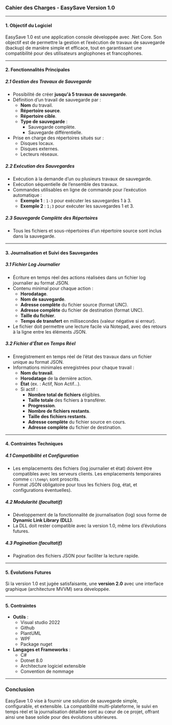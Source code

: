 ### **Cahier des Charges - EasySave Version 1.0**

---

#### **1. Objectif du Logiciel**
EasySave 1.0 est une application console développée avec .Net Core. Son objectif est de permettre la gestion et l’exécution de travaux de sauvegarde (backup) de manière simple et efficace, tout en garantissant une compatibilité pour des utilisateurs anglophones et francophones.

---

#### **2. Fonctionnalités Principales**

##### **2.1 Gestion des Travaux de Sauvegarde**
- Possibilité de créer **jusqu'à 5 travaux de sauvegarde**.
- Définition d’un travail de sauvegarde par :
  - **Nom** du travail.
  - **Répertoire source**.
  - **Répertoire cible**.
  - **Type de sauvegarde** :
    - Sauvegarde complète.
    - Sauvegarde différentielle.
- Prise en charge des répertoires situés sur :
  - Disques locaux.
  - Disques externes.
  - Lecteurs réseaux.

##### **2.2 Exécution des Sauvegardes**
- Exécution à la demande d’un ou plusieurs travaux de sauvegarde.
- Exécution séquentielle de l’ensemble des travaux.
- Commandes utilisables en ligne de commande pour l’exécution automatique :
  - **Exemple 1** : `1-3` pour exécuter les sauvegardes 1 à 3.
  - **Exemple 2** : `1;3` pour exécuter les sauvegardes 1 et 3.

##### **2.3 Sauvegarde Complète des Répertoires**
- Tous les fichiers et sous-répertoires d’un répertoire source sont inclus dans la sauvegarde.

---

#### **3. Journalisation et Suivi des Sauvegardes**

##### **3.1 Fichier Log Journalier**
- Écriture en temps réel des actions réalisées dans un fichier log journalier au format JSON.
- Contenu minimal pour chaque action :
  - **Horodatage**.
  - **Nom de sauvegarde**.
  - **Adresse complète** du fichier source (format UNC).
  - **Adresse complète** du fichier de destination (format UNC).
  - **Taille du fichier**.
  - **Temps de transfert** en millisecondes (valeur négative si erreur).
- Le fichier doit permettre une lecture facile via Notepad, avec des retours à la ligne entre les éléments JSON.

##### **3.2 Fichier d'État en Temps Réel**
- Enregistrement en temps réel de l’état des travaux dans un fichier unique au format JSON.
- Informations minimales enregistrées pour chaque travail :
  - **Nom du travail**.
  - **Horodatage** de la dernière action.
  - **État** (ex. : Actif, Non Actif...).
  - Si actif :
    - **Nombre total de fichiers** éligibles.
    - **Taille totale** des fichiers à transférer.
    - **Progression**.
    - **Nombre de fichiers restants**.
    - **Taille des fichiers restants**.
    - **Adresse complète** du fichier source en cours.
    - **Adresse complète** du fichier de destination.

---

#### **4. Contraintes Techniques**

##### **4.1 Compatibilité et Configuration**
- Les emplacements des fichiers (log journalier et état) doivent être compatibles avec les serveurs clients. Les emplacements temporaires comme `c:\temp\` sont proscrits.
- Format JSON obligatoire pour tous les fichiers (log, état, et configurations éventuelles).

##### **4.2 Modularité (facultatif)**
- Développement de la fonctionnalité de journalisation (log) sous forme de **Dynamic Link Library (DLL)**.
- La DLL doit rester compatible avec la version 1.0, même lors d’évolutions futures.

##### **4.3 Pagination (facultatif)**
- Pagination des fichiers JSON pour faciliter la lecture rapide.

---

#### **5. Évolutions Futures**
Si la version 1.0 est jugée satisfaisante, une **version 2.0** avec une interface graphique (architecture MVVM) sera développée.

---
#### **5. Contraintes**
- **Outils** :
  - Visual studio 2022
  - Github
  - PlantUML
  - WPF
  - Package nuget
- **Langages et Frameworks** :
  - C#
  - Dotnet 8.0
  - Architecture logiciel extensible
  - Convention de nommage
---

### **Conclusion**
EasySave 1.0 vise à fournir une solution de sauvegarde simple, configurable, et extensible. La compatibilité multi-plateforme, le suivi en temps réel et la journalisation détaillée sont au cœur de ce projet, offrant ainsi une base solide pour des évolutions ultérieures.